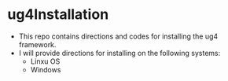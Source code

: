 # ug4Installation
* This repo contains directions and codes for installing the ug4 framework.
* I will provide directions for installing on the following systems:
	* Linxu OS
	* Windows
